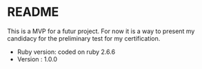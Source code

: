 # README

This is a MVP for a futur project. For now it is a way to present my candidacy for the preliminary test for my certification.

* Ruby version: coded on ruby 2.6.6
* Version : 1.0.0
